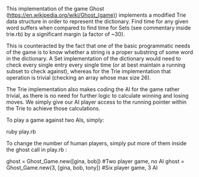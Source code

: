This implementation of the game Ghost (https://en.wikipedia.org/wiki/Ghost_(game)) implements a modified Trie data structure in order to represent the dictionary. Find time for any given word suffers when compared to find time for Sets (see commentary inside trie.rb) by a significant margin (a factor of ~30). 

This is counteracted by the fact that one of the basic programmatic needs of the game is to know whether a string is a proper substring of some word in the dictionary. A Set implementation of the dictionary would need to check every single entry every single time (or at best maintain a running subset to check against), whereas for the Trie implementation that operation is trivial (checking an array whose max size 26).

The Trie implementation also makes coding the AI for the game rather trivial, as there is no need for further logic to calculate winning and losing moves. We simply give our AI player access to the running pointer within the Trie to achieve those calculations.


To play a game against two AIs, simply:

ruby play.rb


To change the number of human players, simply put more of them inside the ghost call in play.rb :

ghost = Ghost_Game.new([gina, bob])             #Two player game, no AI
ghost = Ghost_Game.new(3, [gina, bob, tony])    #Six player game, 3 AI